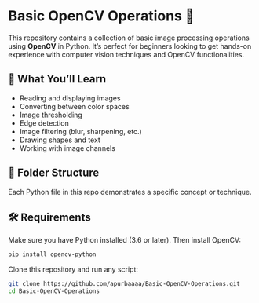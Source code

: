 # Basic OpenCV Operations 🚀

This repository contains a collection of basic image processing operations using **OpenCV** in Python. It’s perfect for beginners looking to get hands-on experience with computer vision techniques and OpenCV functionalities.

## 🧠 What You’ll Learn

- Reading and displaying images
- Converting between color spaces
- Image thresholding
- Edge detection
- Image filtering (blur, sharpening, etc.)
- Drawing shapes and text
- Working with image channels

## 📁 Folder Structure

Each Python file in this repo demonstrates a specific concept or technique. 


## 🛠️ Requirements

Make sure you have Python installed (3.6 or later). Then install OpenCV:

```bash
pip install opencv-python

```
Clone this repository and run any script:

```bash
git clone https://github.com/apurbaaaa/Basic-OpenCV-Operations.git
cd Basic-OpenCV-Operations
```
